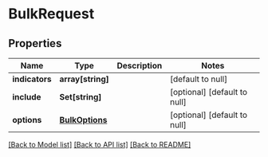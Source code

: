 # BulkRequest

## Properties
Name | Type | Description | Notes
------------ | ------------- | ------------- | -------------
**indicators** | **array[string]** |  | [default to null]
**include** | **Set[string]** |  | [optional] [default to null]
**options** | [**BulkOptions**](BulkOptions.md) |  | [optional] [default to null]

[[Back to Model list]](../README.md#documentation-for-models) [[Back to API list]](../README.md#documentation-for-api-endpoints) [[Back to README]](../README.md)


